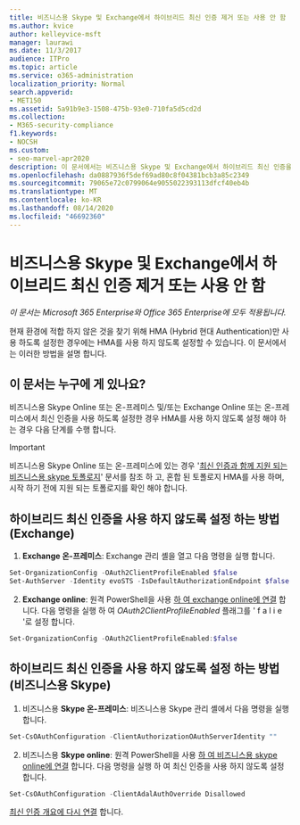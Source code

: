 ```yaml
---
title: 비즈니스용 Skype 및 Exchange에서 하이브리드 최신 인증 제거 또는 사용 안 함
ms.author: kvice
author: kelleyvice-msft
manager: laurawi
ms.date: 11/3/2017
audience: ITPro
ms.topic: article
ms.service: o365-administration
localization_priority: Normal
search.appverid:
- MET150
ms.assetid: 5a91b9e3-1508-475b-93e0-710fa5d5cd2d
ms.collection:
- M365-security-compliance
f1.keywords:
- NOCSH
ms.custom:
- seo-marvel-apr2020
description: 이 문서에서는 비즈니스용 Skype 및 Exchange에서 하이브리드 최신 인증을 제거 하거나 사용 하지 않도록 설정 하는 방법에 대해 설명 합니다.
ms.openlocfilehash: da0887936f5def69ad80c8f04381bcb3a85c2349
ms.sourcegitcommit: 79065e72c0799064e9055022393113dfcf40eb4b
ms.translationtype: MT
ms.contentlocale: ko-KR
ms.lasthandoff: 08/14/2020
ms.locfileid: "46692360"
---
```

# <a name="removing-or-disabling-hybrid-modern-authentication-from-skype-for-business-and-exchange"></a>비즈니스용 Skype 및 Exchange에서 하이브리드 최신 인증 제거 또는 사용 안 함

*이 문서는 Microsoft 365 Enterprise와 Office 365 Enterprise에 모두 적용됩니다.*

현재 환경에 적합 하지 않은 것을 찾기 위해 HMA (Hybrid 현대 Authentication)만 사용 하도록 설정한 경우에는 HMA를 사용 하지 않도록 설정할 수 있습니다. 이 문서에서는 이러한 방법을 설명 합니다.
  
## <a name="who-is-this-article-for"></a>이 문서는 누구에 게 있나요?

비즈니스용 Skype Online 또는 온-프레미스 및/또는 Exchange Online 또는 온-프레미스에서 최신 인증을 사용 하도록 설정한 경우 HMA를 사용 하지 않도록 설정 해야 하는 경우 다음 단계를 수행 합니다.

> [!IMPORTANT]
> 비즈니스용 Skype Online 또는 온-프레미스에 있는 경우 '[최신 인증과 함께 지원 되는 비즈니스용 skype 토폴로지](https://technet.microsoft.com/library/mt803262.aspx)' 문서를 참조 하 고, 혼합 된 토폴로지 HMA를 사용 하며, 시작 하기 전에 지원 되는 토폴로지를 확인 해야 합니다.
  
## <a name="how-to-disable-hybrid-modern-authentication-exchange"></a>하이브리드 최신 인증을 사용 하지 않도록 설정 하는 방법 (Exchange)

1. **Exchange 온-프레미스**: Exchange 관리 셸을 열고 다음 명령을 실행 합니다. 

```powershell
Set-OrganizationConfig -OAuth2ClientProfileEnabled $false
Set-AuthServer -Identity evoSTS -IsDefaultAuthorizationEndpoint $false
```

2. **Exchange online**: 원격 PowerShell을 사용 [하 여 exchange online에 연결](https://docs.microsoft.com/powershell/exchange/exchange-online/connect-to-exchange-online-powershell/connect-to-exchange-online-powershell) 합니다. 다음 명령을 실행 하 여  *OAuth2ClientProfileEnabled*  플래그를 ' f a l i e '로 설정 합니다.

```powershell    
Set-OrganizationConfig -OAuth2ClientProfileEnabled:$false
```
    
## <a name="how-to-disable-hybrid-modern-authentication-skype-for-business"></a>하이브리드 최신 인증을 사용 하지 않도록 설정 하는 방법 (비즈니스용 Skype)

1. 비즈니스용 **Skype 온-프레미스**: 비즈니스용 Skype 관리 셸에서 다음 명령을 실행 합니다.

```powershell
Set-CsOAuthConfiguration -ClientAuthorizationOAuthServerIdentity ""
```

2. 비즈니스용 **Skype online**: 원격 PowerShell을 사용 [하 여 비즈니스용 skype online에 연결](manage-skype-for-business-online-with-microsoft-365-powershell.md) 합니다. 다음 명령을 실행 하 여 최신 인증을 사용 하지 않도록 설정 합니다.

```powershell    
Set-CsOAuthConfiguration -ClientAdalAuthOverride Disallowed
```

[최신 인증 개요에 다시 연결](hybrid-modern-auth-overview.md) 합니다. 
  

